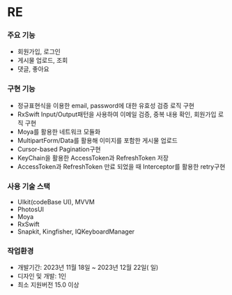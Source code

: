 # RE

### 주요 기능 
- 회원가입, 로그인
- 게시물 업로드, 조회
- 댓글, 좋아요

### 구현 기능
- 정규표현식을 이용한 email, password에 대한 유효성 검증 로직 구현
- RxSwift Input/Output패턴을 사용하여 이메일 검증, 중복 내용 확인, 회원가입 로직 구현
- Moya를 활용한 네트워크 모듈화
- MultipartForm/Data를 활용해 이미지를 포함한 게시물 업로드
- Cursor-based Pagination구현
- KeyChain을 활용한 AccessToken과 RefreshToken 저장 
- AccessToken과 RefreshToken 만료 되었을 때 Interceptor를 활용한 retry구현

### 사용 기술 스택
- UIkit(codeBase UI), MVVM
- PhotosUI
- Moya
- RxSwift
- Snapkit, Kingfisher, IQKeyboardManager



### 작업환경
- 개발기간: 2023년 11월 18일 ~ 2023년 12월 22일( 일)
- 디자인 및 개발: 1인
- 최소 지원버전 15.0 이상

